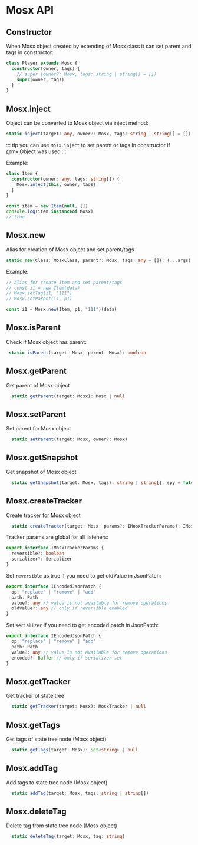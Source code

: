 # Mosx API

## Constructor

When Mosx object created by extending of Mosx class it can set parent and tags in constructor:
```ts
class Player extends Mosx {
  constructor(owner, tags) {
    // super (owner?: Mosx, tags: string | string[] = [])
    super(owner, tags) 
  }
}
```

## Mosx.inject

Object can be converted to Mosx object via inject method:
```ts
static inject(target: any, owner?: Mosx, tags: string | string[] = []): void
```

::: tip
you can use ```Mosx.inject``` to set parent or tags in constructor if @mx.Object was used
:::

Example: 
```ts
class Item {
  constructor(owner: any, tags: string[]) {
    Mosx.inject(this, owner, tags)
  }
}

const item = new Item(null, [])
console.log(item instanceof Mosx) 
// true
```

## Mosx.new

Alias for creation of Mosx object and set parent/tags
```ts
static new(Class: MosxClass, parent?: Mosx, tags: any = []): (...args)
```

Example:
```ts
// alias for create Item and set parent/tags
// const i1 = new Item(data)
// Mosx.setTag(i1, "111")
// Mosx.setParent(i1, p1)

const i1 = Mosx.new(Item, p1, "111")(data)
```

## Mosx.isParent

Check if Mosx object has parent:
```ts
 static isParent(target: Mosx, parent: Mosx): boolean 
```

## Mosx.getParent

Get parent of Mosx object
```ts
  static getParent(target: Mosx): Mosx | null
```

## Mosx.setParent

Set parent for Mosx object
```ts
  static setParent(target: Mosx, owner?: Mosx)
```

## Mosx.getSnapshot

Get snapshot of Mosx object
```ts
  static getSnapshot(target: Mosx, tags?: string | string[], spy = false): any 
```

## Mosx.createTracker

Create tracker for Mosx object
```ts
  static createTracker(target: Mosx, params?: IMosxTrackerParams): IMosxTracker
```

Tracker params are global for all listeners:
```ts
export interface IMosxTrackerParams {
  reversible?: boolean
  serializer?: Serializer
}
```

Set ```reversible``` as true if you need to get oldValue in JsonPatch:
```ts
export interface IEncodedJsonPatch {
  op: "replace" | "remove" | "add"
  path: Path
  value?: any // value is not available for remove operations
  oldValue?: any // only if reversible enabled
}
```

Set ```serializer``` if you need to get encoded patch in JsonPatch:
```ts
export interface IEncodedJsonPatch {
  op: "replace" | "remove" | "add"
  path: Path
  value?: any // value is not available for remove operations
  encoded?: Buffer // only if serializer set
}
```

## Mosx.getTracker

Get tracker of state tree
```ts
  static getTracker(target: Mosx): MosxTracker | null 
```

## Mosx.getTags

Get tags of state tree node (Mosx object)
```ts
  static getTags(target: Mosx): Set<string> | null
```

## Mosx.addTag

Add tags to state tree node (Mosx object)
```ts
  static addTag(target: Mosx, tags: string | string[]) 
```

## Mosx.deleteTag

Delete tag from state tree node (Mosx object)
```ts
  static deleteTag(target: Mosx, tag: string)
```